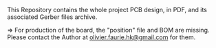 This Repository contains the whole project PCB design, in PDF, and its associated Gerber files archive.

=> For production of the board, the "position" file and BOM are missing. Please contact the Author at olivier.faurie.hk@gmail.com for them.
